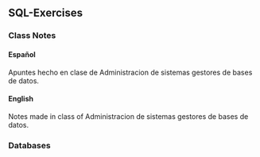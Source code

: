## SQL-Exercises
### Class Notes
#### Español
Apuntes hecho en clase de Administracion de sistemas gestores de bases de datos.
#### English
Notes made in class of Administracion de sistemas gestores de bases de datos.

### Databases
